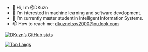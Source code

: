 - 👋 Hi, I’m @DKuzn
- 👀 I’m interested in machine learning and software development.
- 🌱 I’m currently master student in Intelligent Information Systems.
- 📫 How to reach me: dkuznetsov2000@outlook.com

[![DKuzn's GitHub stats](https://github-readme-stats.vercel.app/api?username=DKuzn)](https://github.com/anuraghazra/github-readme-stats)

[![Top Langs](https://github-readme-stats.vercel.app/api/top-langs/?username=DKuzn&hide=jupyter%20notebook,html,css,dockerfile,cmake)](https://github.com/anuraghazra/github-readme-stats)

<!---
DKuzn/DKuzn is a ✨ special ✨ repository because its `README.md` (this file) appears on your GitHub profile.
You can click the Preview link to take a look at your changes.
--->

